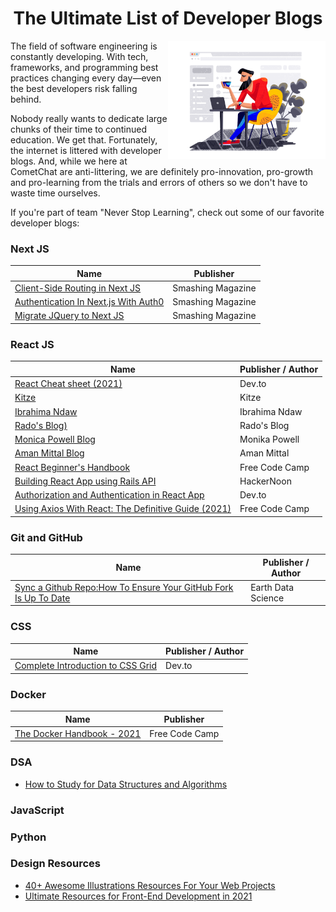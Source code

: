 
<h1 align="center">The Ultimate List of Developer Blogs</h1>

<img src="https://github.com/Subhampreet/DEV-Blogs/blob/main/public/illustration_design_in_progress_tubik.png" width="50%" align="right" />

The field of software engineering is constantly developing. With tech, frameworks, and programming best practices changing every day—even the best developers risk falling behind. 

Nobody really wants to dedicate large chunks of their time to continued education. We get that. Fortunately, the internet is littered with developer blogs. And, while we here at CometChat are anti-littering, we are definitely pro-innovation, pro-growth and pro-learning from the trials and errors of others so we don't have to waste time ourselves.

If you're part of team "Never Stop Learning", check out some of our favorite developer blogs:


### Next JS 

| Name                                                                              | Publisher                                         | 
| --------------------------------------------------------------------------------- | ---------------------------------------------------------- | 
| [Client-Side Routing in Next JS](https://www.smashingmagazine.com/2021/06/client-side-routing-next-js/) | Smashing Magazine |
| [Authentication In Next.js With Auth0](https://www.smashingmagazine.com/2021/05/implement-authentication-nextjs-auth0/) | Smashing Magazine |
| [Migrate JQuery to Next JS](https://www.smashingmagazine.com/2021/07/migrate-jquery-nextjs/) | Smashing Magazine |



### React JS

| Name                                                                              | Publisher / Author                                         | 
| --------------------------------------------------------------------------------- | ---------------------------------------------------------- | 
| [React Cheat sheet (2021)](https://dev.to/ericchapman/react-cheat-sheet-updated-may-2021-1mcd) | Dev.to |
| [Kitze](https://kitze.io/) | Kitze |
| [Ibrahima Ndaw](https://www.ibrahima-ndaw.com/) | Ibrahima Ndaw |
| [Rado's Blog)](https://blog.rstankov.com/) | Rado's Blog |
| [Monica Powell Blog](https://aboutmonica.com/writing/) | Monika Powell |
| [Aman Mittal Blog](https://amanhimself.dev/blog/) | Aman Mittal |
| [React Beginner's Handbook](https://www.freecodecamp.org/news/react-beginner-handbook/) | Free Code Camp |
| [Building React App using Rails API](https://hackernoon.com/building-a-react-app-with-rails-api-nv7537w1) | HackerNoon |
| [Authorization and Authentication in React App](https://dev.to/aspittel/build-a-react-app-with-authorization-and-authentication-1mha) | Dev.to |
| [Using Axios With React: The Definitive Guide (2021)](https://www.freecodecamp.org/news/how-to-use-axios-with-react/) | Free Code Camp |


### Git and GitHub

| Name                                                                              | Publisher / Author                                         | 
| --------------------------------------------------------------------------------- | ---------------------------------------------------------- | 
| [Sync a Github Repo:How To Ensure Your GitHub Fork Is Up To Date](https://www.earthdatascience.org/courses/intro-to-earth-data-science/git-github/github-collaboration/update-github-repositories-with-changes-by-others/) | Earth Data Science |

### CSS

| Name                                                                              | Publisher / Author                                         | 
| --------------------------------------------------------------------------------- | ---------------------------------------------------------- | 
| [Complete Introduction to CSS Grid](https://dev.to/cenacr007_harsh/complete-introduction-to-css-grid-2ffh) | Dev.to |

### Docker

| Name                                                                              | Publisher                                         | 
| --------------------------------------------------------------------------------- | ---------------------------------------------------------- | 
| [The Docker Handbook - 2021](https://www-freecodecamp-org.cdn.ampproject.org/c/s/www.freecodecamp.org/news/the-docker-handbook/amp/) | Free Code Camp |


### DSA

- [How to Study for Data Structures and Algorithms](https://medium.com/swlh/how-to-study-for-data-structures-and-algorithms-interviews-at-faang-65043e00b5df)

### JavaScript

### Python


### Design Resources
- [40+ Awesome Illustrations Resources For Your Web Projects](https://dev.to/kiranrajvjd/40-awesome-illustrations-resources-for-your-web-projects-2fea)
- [Ultimate Resources for Front-End Development in 2021 ](https://dev.to/rahxuls/free-ultimate-resources-for-front-end-development-in-2021-giveaway-3838)




